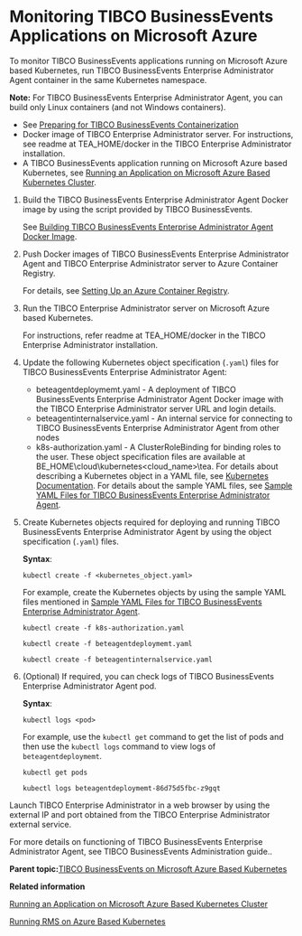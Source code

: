 # Monitoring TIBCO BusinessEvents Applications on Microsoft Azure

To monitor TIBCO BusinessEvents applications running on Microsoft Azure based Kubernetes, run TIBCO BusinessEvents Enterprise Administrator Agent container in the same Kubernetes namespace.

**Note:** For TIBCO BusinessEvents Enterprise Administrator Agent, you can build only Linux containers \(and not Windows containers\).

-   See [Preparing for TIBCO BusinessEvents Containerization](Before%20You%20Begin)
-   Docker image of TIBCO Enterprise Administrator server. For instructions, see readme at TEA_HOME/docker in the TIBCO Enterprise Administrator installation.
-   A TIBCO BusinessEvents application running on Microsoft Azure based Kubernetes, see [Running an Application on Microsoft Azure Based Kubernetes Cluster](Running%20an%20Application%20on%20Microsoft%20Azure%20Based%20Kubernetes%20Cluster#).

1.  Build the TIBCO BusinessEvents Enterprise Administrator Agent Docker image by using the script provided by TIBCO BusinessEvents.

    See [Building TIBCO BusinessEvents Enterprise Administrator Agent Docker Image](Building%20TIBCO%20BusinessEvents%20Enterprise%20Administrator%20Agent%20Docker%20Image#).

2.  Push Docker images of TIBCO BusinessEvents Enterprise Administrator Agent and TIBCO Enterprise Administrator server to Azure Container Registry.

    For details, see [Setting Up an Azure Container Registry](Setting%20Up%20an%20Azure%20Container%20Registry).

3.  Run the TIBCO Enterprise Administrator server on Microsoft Azure based Kubernetes.

    For instructions, refer readme at TEA_HOME/docker in the TIBCO Enterprise Administrator installation.

4.  Update the following Kubernetes object specification \(`.yaml`\) files for TIBCO BusinessEvents Enterprise Administrator Agent:

    -   beteagentdeploymemt.yaml - A deployment of TIBCO BusinessEvents Enterprise Administrator Agent Docker image with the TIBCO Enterprise Administrator server URL and login details.
    -   beteagentinternalservice.yaml - An internal service for connecting to TIBCO BusinessEvents Enterprise Administrator Agent from other nodes
    -   k8s-authorization.yaml - A ClusterRoleBinding for binding roles to the user.
    These object specification files are available at BE_HOME\cloud\kubernetes\<cloud_name>\tea. For details about describing a Kubernetes object in a YAML file, see [Kubernetes Documentation](https://kubernetes.io/docs/concepts/overview/working-with-objects/kubernetes-objects/). For details about the sample YAML files, see [Sample YAML Files for TIBCO BusinessEvents Enterprise Administrator Agent](Sample%20YAML%20Files%20for%20TIBCO%20BusinessEvents%20Enterprise%20Administrator%20Agent#).

5.  Create Kubernetes objects required for deploying and running TIBCO BusinessEvents Enterprise Administrator Agent by using the object specification \(`.yaml`\) files.

    **Syntax**:

    ```
    kubectl create -f <kubernetes_object.yaml>
    ```

    For example, create the Kubernetes objects by using the sample YAML files mentioned in [Sample YAML Files for TIBCO BusinessEvents Enterprise Administrator Agent](Sample%20YAML%20Files%20for%20TIBCO%20BusinessEvents%20Enterprise%20Administrator%20Agent#).

    ```
    kubectl create -f k8s-authorization.yaml
    
    kubectl create -f beteagentdeploymemt.yaml
    
    kubectl create -f beteagentinternalservice.yaml
    
    ```

6.  \(Optional\) If required, you can check logs of TIBCO BusinessEvents Enterprise Administrator Agent pod.

    **Syntax**:

    ```
    kubectl logs <pod>
    ```

    For example, use the `kubectl get` command to get the list of pods and then use the `kubectl logs` command to view logs of `beteagentdeploymemt`.

    ```
    kubectl get pods
    
    kubectl logs beteagentdeploymemt-86d75d5fbc-z9gqt
    ```


Launch TIBCO Enterprise Administrator in a web browser by using the external IP and port obtained from the TIBCO Enterprise Administrator external service.

For more details on functioning of TIBCO BusinessEvents Enterprise Administrator Agent, see TIBCO BusinessEvents Administration guide..

**Parent topic:**[TIBCO BusinessEvents on Microsoft Azure Based Kubernetes](TIBCO%20BusinessEvents%20on%20Microsoft%20Azure%20Based%20Kubernetes)

**Related information**  


[Running an Application on Microsoft Azure Based Kubernetes Cluster](Running%20an%20Application%20on%20Microsoft%20Azure%20Based%20Kubernetes%20Cluster)

[Running RMS on Azure Based Kubernetes](Running%20RMS%20on%20Azure%20Based%20Kubernetes)

